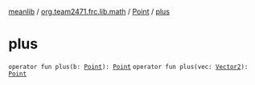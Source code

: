 [meanlib](../../index.md) / [org.team2471.frc.lib.math](../index.md) / [Point](index.md) / [plus](./plus.md)

# plus

`operator fun plus(b: `[`Point`](index.md)`): `[`Point`](index.md)
`operator fun plus(vec: `[`Vector2`](../-vector2/index.md)`): `[`Point`](index.md)